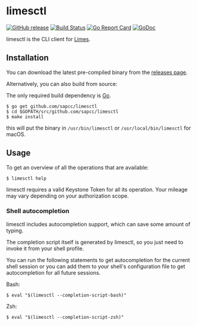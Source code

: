 # limesctl

[![GitHub release](https://img.shields.io/github/release/sapcc/limesctl.svg)](https://github.com/sapcc/limesctl/releases/latest)
[![Build Status](https://travis-ci.org/sapcc/limesctl.svg?branch=master)](https://travis-ci.org/sapcc/limesctl) 
[![Go Report Card](https://goreportcard.com/badge/github.com/sapcc/limesctl)](https://goreportcard.com/report/github.com/sapcc/limesctl)
[![GoDoc](https://godoc.org/github.com/sapcc/limesctl?status.svg)](https://godoc.org/github.com/sapcc/limesctl)

limesctl is the CLI client for [Limes](limes).

## Installation

You can download the latest pre-compiled binary from the [releases page](https://github.com/sapcc/limesctl/releases/latest).

Alternatively, you can also build from source:

The only required build dependency is [Go](https://golang.org/). 

```
$ go get github.com/sapcc/limesctl
$ cd $GOPATH/src/github.com/sapcc/limesctl
$ make install
```

this will put the binary in `/usr/bin/limesctl` or `/usr/local/bin/limesctl` for macOS.


## Usage

To get an overview of all the operations that are available:

```
$ limesctl help
```

limesctl requires a valid Keystone Token for all its operation. Your mileage may vary depending on your authorization scope.

### Shell autocompletion

limesctl includes autocompletion support, which can save some amount of typing.

The completion script itself is generated by limesctl, so you just need to invoke it from your shell profile.


You can run the following statements to get autocompletion for the current shell session or you can add them to your shell's configuration file to get autocompletion for all future sessions.

Bash:

```
$ eval "$(limesctl --completion-script-bash)"
```

Zsh:

```
$ eval "$(limesctl --completion-script-zsh)"
```

[limes]: https://github.com/sapcc/limes
